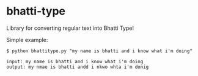 bhatti-type
===========

Library for converting regular text into Bhatti Type!

Simple example:

    $ python bhattitype.py "my name is bhatti and i know what i'm doing"
    
    input: my name is bhatti and i know what i'm doing
    output: my nmae is bhatti andd i nkwo whta i'm donig

